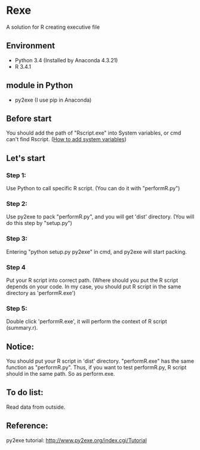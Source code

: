 # Rexe
A solution for R creating executive file

## Environment
* Python 3.4 (Installed by Anaconda 4.3.21)
* R 3.4.1

## module in Python
* py2exe (I use pip in Anaconda)

## Before start
You should add the path of "Rscript.exe" into System variables, or cmd can't find Rscript.
([How to add system variables](https://www.youtube.com/watch?v=C-U9SGaNbwY))

## Let's start
### Step 1: 
Use Python to call specific R script. (You can do it with "performR.py")

### Step 2:
Use py2exe to pack "performR.py", and you will get 'dist' directory. (You will do this step by "setup.py")

### Step 3:
Entering "python setup.py py2exe" in cmd, and py2exe will start packing.

### Step 4
Put your R script into correct path. (Where should you put the R script depends on your code. In my case, you should put R script in the same directory as 'performR.exe')

### Step 5:
Double click 'performR.exe', it will perform the context of R script (summary.r).

## Notice:
You should put your R script in 'dist' directory. "performR.exe" has the same function as "performR.py". Thus, if you want to test performR.py, R script should in the same path. So as perform.exe.

## To do list:
Read data from outside.

## Reference:
py2exe tutorial: http://www.py2exe.org/index.cgi/Tutorial